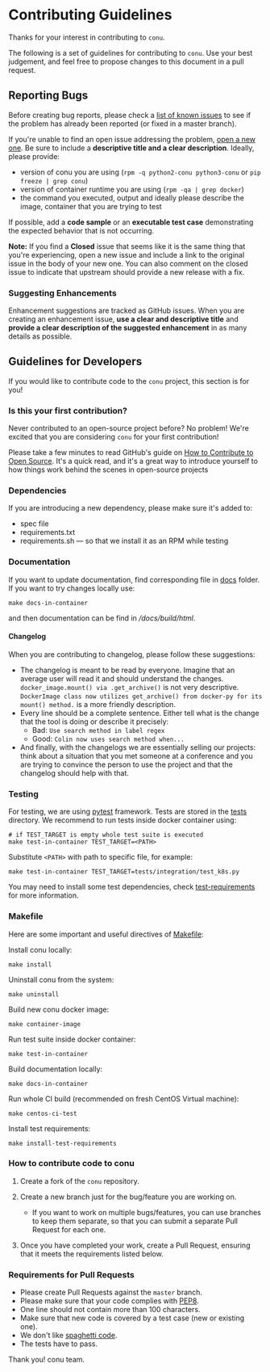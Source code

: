 # Contributing Guidelines

Thanks for your interest in contributing to `conu`.

The following is a set of guidelines for contributing to `conu`.
Use your best judgement, and feel free to propose changes to this document in a pull request.


## Reporting Bugs
Before creating bug reports, please check a [list of known issues](https://github.com/user-cont/conu/issues) to see
if the problem has already been reported (or fixed in a master branch).

If you're unable to find an open issue addressing the problem, [open a new one](https://github.com/user-cont/conu/issues/new).
Be sure to include a **descriptive title and a clear description**. Ideally, please provide:
 * version of conu you are using (`rpm -q python2-conu python3-conu` or `pip freeze | grep conu`)
 * version of container runtime you are using (`rpm -qa | grep docker`)
 * the command you executed, output and ideally please describe the image, container that you are trying to test

If possible, add a **code sample** or an **executable test case** demonstrating the expected behavior that is not occurring.

**Note:** If you find a **Closed** issue that seems like it is the same thing that you're experiencing, open a new issue and include a link to the original issue in the body of your new one. You can also comment on the closed issue to indicate that upstream should provide a new release with a fix.

### Suggesting Enhancements

Enhancement suggestions are tracked as GitHub issues.
When you are creating an enhancement issue, **use a clear and descriptive title**
and **provide a clear description of the suggested enhancement**
in as many details as possible.

## Guidelines for Developers

If you would like to contribute code to the `conu` project, this section is for you!

### Is this your first contribution?

Never contributed to an open-source project before?  No problem!  We're excited that you are considering `conu` for your first contribution!

Please take a few minutes to read GitHub's guide on [How to Contribute to Open Source](https://opensource.guide/how-to-contribute/).  It's a quick read, and it's a great way to introduce yourself to how things work behind the scenes in open-source projects

### Dependencies

If you are introducing a new dependency, please make sure it's added to:
 * spec file
 * requirements.txt
 * requirements.sh — so that we install it as an RPM while testing

### Documentation

If you want to update documentation, find corresponding file in [docs](/docs) folder. If you want to try changes locally use:
```
make docs-in-container
```
and then documentation can be find in */docs/build/html*.


#### Changelog

When you are contributing to changelog, please follow these suggestions:

* The changelog is meant to be read by everyone. Imagine that an average user
  will read it and should understand the changes. `docker_image.mount() via .get_archive()` is
  not very descriptive. `DockerImage class now utilizes get_archive() from
  docker-py for its mount() method.` is a more friendly description.
* Every line should be a complete sentence. Either tell what is the change that the tool is doing or describe it precisely:
  * Bad: `Use search method in label regex`
  * Good: `Colin now uses search method when...`
* And finally, with the changelogs we are essentially selling our projects:
  think about a situation that you met someone at a conference and you are
  trying to convince the person to use the project and that the changelog
  should help with that.


### Testing

For testing, we are using [pytest](https://docs.pytest.org/en/latest/) framework. Tests are stored in the [tests](/tests) directory. We recommend to run tests inside docker container using:
```
# if TEST_TARGET is empty whole test suite is executed
make test-in-container TEST_TARGET=<PATH>
```

Substitute `<PATH>` with path to specific file, for example:
```
make test-in-container TEST_TARGET=tests/integration/test_k8s.py
```

You may need to install some test dependencies, check [test-requirements](/test-requirements.sh) for more information.

### Makefile

Here are some important and useful directives of [Makefile](/Makefile):

Install conu locally:
```
make install
```

Uninstall conu from the system:
```
make uninstall
```

Build new conu docker image:
```
make container-image
```

Run test suite inside docker container:
```
make test-in-container
```

Build documentation locally:
```
make docs-in-container
```

Run whole CI build (recommended on fresh CentOS Virtual machine):
```
make centos-ci-test
```

Install test requirements:
```
make install-test-requirements
```

### How to contribute code to conu

1. Create a fork of the `conu` repository.
2. Create a new branch just for the bug/feature you are working on.

   - If you want to work on multiple bugs/features, you can use branches to keep them separate, so that you can submit a separate Pull Request for each one.

3. Once you have completed your work, create a Pull Request, ensuring that it meets the requirements listed below.

### Requirements for Pull Requests

* Please create Pull Requests against the `master` branch.
* Please make sure that your code complies with [PEP8](https://www.python.org/dev/peps/pep-0008/).
* One line should not contain more than 100 characters.
* Make sure that new code is covered by a test case (new or existing one).
* We don't like [spaghetti code](https://en.wikipedia.org/wiki/Spaghetti_code).
* The tests have to pass.

Thank you!
conu team.
